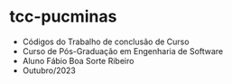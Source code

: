 # tcc-pucminas
- Códigos do Trabalho de conclusão de Curso
- Curso de Pós-Graduação em Engenharia de Software
- Aluno Fábio Boa Sorte Ribeiro
- Outubro/2023
